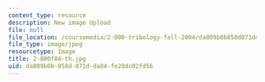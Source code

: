 ```yaml
---
content_type: resource
description: New image Upload
file: null
file_location: /coursemedia/2-800-tribology-fall-2004/da809b0b858d071dda84fe28dc02fd56_2-800f04-th.jpg
file_type: image/jpeg
resourcetype: Image
title: 2-800f04-th.jpg
uid: da809b0b-858d-071d-da84-fe28dc02fd56
---
```

